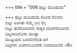 +++
title = "006 ಥಟ್ಟು ಮುರಿದುದು"

+++
ಥಟ್ಟು ಮುರಿದುದು ಕೊಂಡ ನೆಲನನು  
ಬಿಟ್ಟು ಹಿಂಗಿತು ನಮ್ಮ ಬಲ ಮೈ  
ಬಿಟ್ಟು ತಲೆದೋರಿದನು ಸಾತ್ಯಕಿ ದೊರೆಗಳಿದಿರಿನಲಿ  
ದಿಟ್ಟನಾರಿವನೀಸು ಮುಷ್ಟಾ  
ಮುಷ್ಟಿಯಲಿ ಬಂದವನೆನುತ ಜಗ  
ಜಟ್ಟಿಗಳು ವಿಂದಾನುವಿಂದರು ನಿಂದರಿದಿರಿನಲಿ      ॥6॥